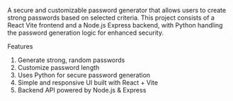 A secure and customizable password generator that allows users to create strong passwords based on selected criteria. This project consists of a React Vite frontend and a Node.js Express backend, with Python handling the password generation logic for enhanced security.

Features
1. Generate strong, random passwords
2. Customize password length 
3. Uses Python for secure password generation
4. Simple and responsive UI built with React + Vite
5. Backend API powered by Node.js & Express
